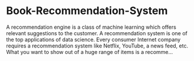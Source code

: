 # Book-Recommendation-System
A recommendation engine is a class of machine learning which offers relevant suggestions to the customer. A recommendation system is one of the top applications of data science. Every consumer Internet company requires a recommendation system like Netflix, YouTube, a news feed, etc. What you want to show out of a huge range of items is a recomme…

